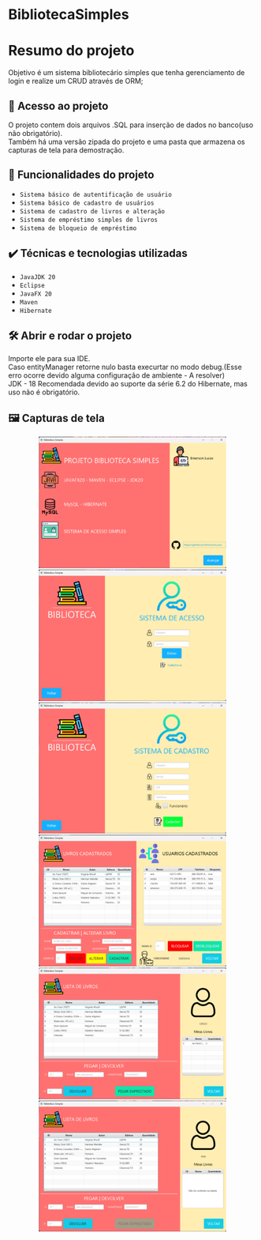 # BibliotecaSimples

# Resumo do projeto
Objetivo é um sistema bibliotecário simples que tenha gerenciamento de login e realize um CRUD através de ORM;

## 📁 Acesso ao projeto
O projeto contem dois arquivos .SQL para inserção de dados no banco(uso não obrigatório).<br/>
Também há uma versão zipada do projeto e uma pasta que armazena os capturas de tela para demostração.
## 🔨 Funcionalidades do projeto
- `Sistema básico de autentificação de usuário`
- `Sistema básico de cadastro de usuários`
- `Sistema de cadastro de livros e alteração`
- `Sistema de empréstimo simples de livros`
- `Sistema de bloqueio de empréstimo `

## ✔️ Técnicas e tecnologias utilizadas

- ``JavaJDK 20``
- ``Eclipse``
- ``JavaFX 20``
- ``Maven``
- ``Hibernate``

## 🛠️ Abrir e rodar o projeto
Importe ele para sua IDE.<br/>
Caso entityManager retorne nulo basta execurtar no modo debug.(Esse erro ocorre devido alguma configuração de ambiente - A resolver) <br/>
JDK - 18 Recomendada devido ao suporte da série 6.2 do Hibernate, mas uso não é obrigatório.

## 🖼️ Capturas de tela
<p align="center">
  <img src= https://github.com/EmersonLucas/BibliotecaSimples/blob/main/screenshots/Captura%20de%20tela%202023-06-05%20192731.png  width="380" >
  <img src= https://github.com/EmersonLucas/BibliotecaSimples/blob/main/screenshots/Captura%20de%20tela%202023-06-05%20192751.png width="380" >
  <img src= https://github.com/EmersonLucas/BibliotecaSimples/blob/main/screenshots/Captura%20de%20tela%202023-06-05%20192809.png  width="380" >
  <img src= https://github.com/EmersonLucas/BibliotecaSimples/blob/main/screenshots/Captura%20de%20tela%202023-06-05%20192832.png width="380" >
  <img src= https://github.com/EmersonLucas/BibliotecaSimples/blob/main/screenshots/Captura%20de%20tela%202023-06-05%20192931.png  width="380" >
  <img src= https://github.com/EmersonLucas/BibliotecaSimples/blob/main/screenshots/Captura%20de%20tela%202023-06-05%20193000.png width="380" >
</p>
